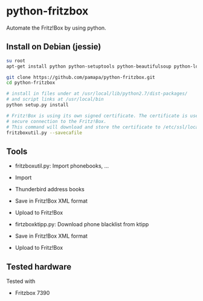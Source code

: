# python-fritzbox
Automate the Fritz!Box by using python.


## Install on Debian (jessie)
```bash
su root
apt-get install python python-setuptools python-beautifulsoup python-ldap 

git clone https://github.com/pamapa/python-fritzbox.git
cd python-fritzbox

# install in files under at /usr/local/lib/python2.7/dist-packages/
# and script links at /usr/local/bin
python setup.py install

# Fritz!Box is using its own signed certificate. The certificate is used to verify the
# secure connection to the Fritz!Box.
# This command will download and store the certificate to /etc/ssl/localcerts.
fritzboxutil.py --savecafile
```


## Tools
- fritzboxutil.py: Import phonebooks, ...
 - Import
  - Thunderbird address books
 - Save in Fritz!Box XML format
 - Upload to Fritz!Box

- firtzboxktipp.py: Download phone blacklist from ktipp
 - Save in Fritz!Box XML format
 - Upload to Fritz!Box
 

## Tested hardware
Tested with
- Fritzbox 7390

